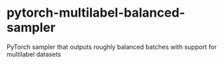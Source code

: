 # pytorch-multilabel-balanced-sampler
PyTorch sampler that outputs roughly balanced batches with support for multilabel datasets
